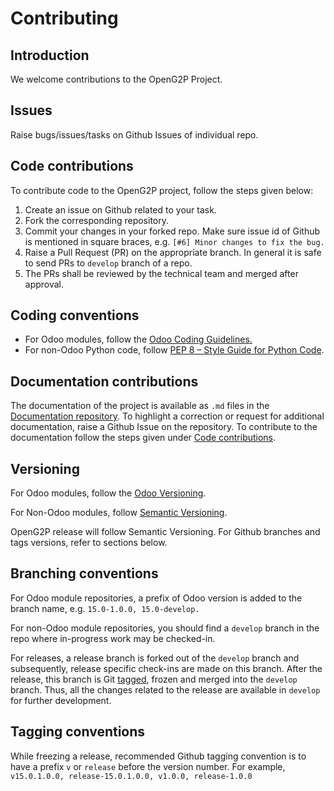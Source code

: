 # Contributing

## Introduction

We welcome contributions to the OpenG2P Project.

## Issues

Raise bugs/issues/tasks on Github Issues of individual repo.

## Code contributions

To contribute code to the OpenG2P project, follow the steps given below:

1. Create an issue on Github related to your task.
2. Fork the corresponding repository.
3. Commit your changes in your forked repo. Make sure issue id of Github is mentioned in square braces, e.g. `[#6] Minor changes to fix the bug.`
4. Raise a Pull Request (PR) on the appropriate branch. In general it is safe to send PRs to `develop` branch of a repo.
5. The PRs shall be reviewed by the technical team and merged after approval.

## Coding conventions

* For Odoo modules, follow the [Odoo Coding Guidelines.](https://www.odoo.com/documentation/15.0/contributing/development/coding\_guidelines.html)
* For non-Odoo Python code, follow [PEP 8 – Style Guide for Python Code](https://peps.python.org/pep-0008/).

## Documentation contributions

The documentation of the project is available as `.md` files in the [Documentation repository](https://github.com/openg2p/documentation). To highlight a correction or request for additional documentation, raise a Github Issue on the repository. To contribute to the documentation follow the steps given under [Code contributions](contributing-to-openg2p.md#code-contributions).

## Versioning

For Odoo modules, follow the [Odoo Versioning](https://setuptools-odoo.readthedocs.io/en/latest/#versioning).&#x20;

For Non-Odoo modules, follow [Semantic Versioning](https://semver.org/).

OpenG2P release will follow Semantic Versioning.  For Github branches and tags versions, refer to sections below.

## Branching conventions

For Odoo module repositories, a prefix of Odoo version is added to the branch name, e.g. `15.0-1.0.0, 15.0-develop.`

For non-Odoo module repositories, you should find a `develop` branch in the repo where in-progress work may be checked-in.

For releases, a release branch is forked out of the `develop` branch and subsequently, release specific check-ins are made on this branch. After the release, this branch is Git [tagged](contributing-to-openg2p.md#tagging-conventions), frozen and merged into the `develop` branch. Thus, all the changes related to the release are available in `develop` for further development.

## Tagging conventions

While freezing a release, recommended Github tagging convention is to have a prefix `v` or `release` before the version number. For example, `v15.0.1.0.0, release-15.0.1.0.0, v1.0.0, release-1.0.0`
